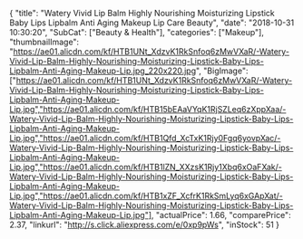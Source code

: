 {
	"title": "Watery Vivid Lip Balm Highly Nourishing Moisturizing Lipstick Baby Lips Lipbalm Anti Aging Makeup Lip Care Beauty",
	"date": "2018-10-31 10:30:20",
	"SubCat": ["Beauty & Health"],
	"categories": ["Makeup"],
	"thumbnailImage": "https://ae01.alicdn.com/kf/HTB1UNt_XdzvK1RkSnfoq6zMwVXaR/-Watery-Vivid-Lip-Balm-Highly-Nourishing-Moisturizing-Lipstick-Baby-Lips-Lipbalm-Anti-Aging-Makeup-Lip.jpg_220x220.jpg",
	"BigImage": ["https://ae01.alicdn.com/kf/HTB1UNt_XdzvK1RkSnfoq6zMwVXaR/-Watery-Vivid-Lip-Balm-Highly-Nourishing-Moisturizing-Lipstick-Baby-Lips-Lipbalm-Anti-Aging-Makeup-Lip.jpg","https://ae01.alicdn.com/kf/HTB15bEAaVYqK1RjSZLeq6zXppXaa/-Watery-Vivid-Lip-Balm-Highly-Nourishing-Moisturizing-Lipstick-Baby-Lips-Lipbalm-Anti-Aging-Makeup-Lip.jpg","https://ae01.alicdn.com/kf/HTB1Qfd_XcTxK1Rjy0Fgq6yovpXac/-Watery-Vivid-Lip-Balm-Highly-Nourishing-Moisturizing-Lipstick-Baby-Lips-Lipbalm-Anti-Aging-Makeup-Lip.jpg","https://ae01.alicdn.com/kf/HTB1lZN_XXzsK1Rjy1Xbq6xOaFXak/-Watery-Vivid-Lip-Balm-Highly-Nourishing-Moisturizing-Lipstick-Baby-Lips-Lipbalm-Anti-Aging-Makeup-Lip.jpg","https://ae01.alicdn.com/kf/HTB1xZF_XcfrK1RkSmLyq6xGApXat/-Watery-Vivid-Lip-Balm-Highly-Nourishing-Moisturizing-Lipstick-Baby-Lips-Lipbalm-Anti-Aging-Makeup-Lip.jpg"],
	"actualPrice": 1.66,
	"comparePrice": 2.37,
	"linkurl": "http://s.click.aliexpress.com/e/0xp9pWs",
	"inStock": 51
}
